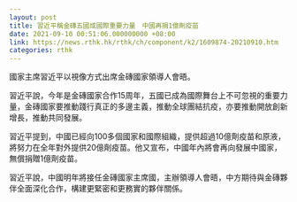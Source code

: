 ```yaml
---
layout: post
title: 習近平稱金磚五國成國際重要力量　中國再捐1億劑疫苗
date: 2021-09-10 00:51:06.000000000 +08:00
link: https://news.rthk.hk/rthk/ch/component/k2/1609874-20210910.htm
categories: rthk
---
```


國家主席習近平以視像方式出席金磚國家領導人會晤。

習近平說，今年是金磚國家合作15周年，五國已成為國際舞台上不可忽視的重要力量，金磚國家要推動踐行真正的多邊主義，推動全球團結抗疫，亦要推動開放創新增長，推動共同發展。

習近平提到，中國已經向100多個國家和國際組織，提供超過10億劑疫苗和原液，將努力在全年對外提供20億劑疫苗。他又宣布，中國年內將會再向發展中國家，無償捐贈1億劑疫苗。

習近平說，中國明年將接任金磚國家主席國，主辦領導人會晤，中方期待與金磚夥伴全面深化合作，構建更緊密和更務實的夥伴關係。
